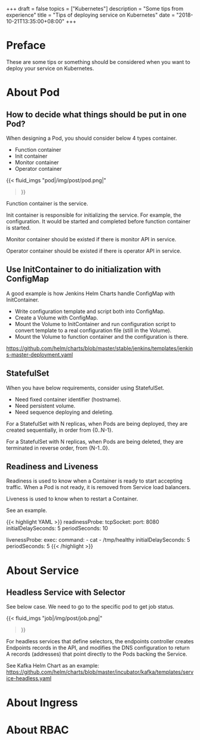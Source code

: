 +++
draft = false
topics = ["Kubernetes"]
description = "Some tips from experience"
title = "Tips of deploying service on Kubernetes"
date = "2018-10-21T13:35:00+08:00"
+++

# Preface

These are some tips or something should be considered when you want to deploy your service on Kubernetes.

# About Pod

## How to decide what things should be put in one Pod?

When designing a Pod, you should consider below 4 types container.

- Function container
- Init container
- Monitor container
- Operator container

{{< fluid_imgs
  "pod|/img/post/pod.png|"
>}}

Function container is the service.

Init container is responsible for initializing the service. For example, the configuration. It would be started and completed before function container is started.

Monitor container should be existed if there is monitor API in service.

Operator container should be existed if there is operator API in service.

## Use InitContainer to do initialization with ConfigMap

A good example is how Jenkins Helm Charts handle ConfigMap with InitContainer.

- Write configuration template and script both into ConfigMap.
- Create a Volume with ConfigMap.
- Mount the Volume to InitContainer and run configuration script to convert template to a real configuration file (still in the Volume).
- Mount the Volume to function container and the configuration is there.

https://github.com/helm/charts/blob/master/stable/jenkins/templates/jenkins-master-deployment.yaml

## StatefulSet

When you have below requirements, consider using StatefulSet.

- Need fixed container identifier (hostname).
- Need persistent volume.
- Need sequence deploying and deleting.

For a StatefulSet with N replicas, when Pods are being deployed, they are created sequentially, in order from {0..N-1}.

For a StatefulSet with N replicas, when Pods are being deleted, they are terminated in reverse order, from {N-1..0}.

## Readiness and Liveness

Readiness is used to know when a Container is ready to start accepting traffic. When a Pod is not ready, it is removed from Service load balancers.

Liveness is used to know when to restart a Container.

See an example.

{{< highlight YAML >}}
readinessProbe:
  tcpSocket:
    port: 8080
  initialDelaySeconds: 5
  periodSeconds: 10

livenessProbe:
  exec:
    command:
    - cat
    - /tmp/healthy
  initialDelaySeconds: 5
  periodSeconds: 5
{{< /highlight >}}

# About Service

## Headless Service with Selector

See below case. We need to go to the specific pod to get job status.

{{< fluid_imgs
  "job|/img/post/job.png|"
>}}

For headless services that define selectors, the endpoints controller creates Endpoints records in the API, and modifies the DNS configuration to return A records (addresses) that point directly to the Pods backing the Service.

See Kafka Helm Chart as an example:
https://github.com/helm/charts/blob/master/incubator/kafka/templates/service-headless.yaml

# About Ingress

# About RBAC
